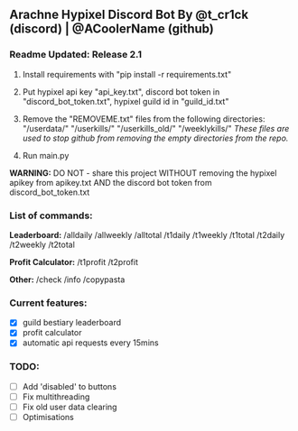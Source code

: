 ## Arachne Hypixel Discord Bot By @t_cr1ck (discord) | @ACoolerName (github)
### Readme Updated: Release 2.1

1. Install requirements with "pip install -r requirements.txt"

2. Put hypixel api key "api_key.txt", discord bot token in "discord_bot_token.txt", hypixel guild id in "guild_id.txt"

3. Remove the "REMOVEME.txt" files from the following directories: "/userdata/" "/userkills/" "/userkills_old/" "/weeklykills/"
_These files are used to stop github from removing the empty directories from the repo._

4. Run main.py

**WARNING:** DO NOT - share this project WITHOUT removing the hypixel apikey from apikey.txt AND the discord bot token from discord_bot_token.txt

### List of commands:
**Leaderboard:**
/alldaily
/allweekly
/alltotal
/t1daily
/t1weekly
/t1total
/t2daily
/t2weekly
/t2total

**Profit Calculator:**
/t1profit
/t2profit

**Other:**
/check
/info
/copypasta


### Current features:
- [x] guild bestiary leaderboard
- [x] profit calculator
- [x] automatic api requests every 15mins

### TODO:
- [ ] Add 'disabled' to buttons
- [ ] Fix multithreading
- [ ] Fix old user data clearing
- [ ] Optimisations
